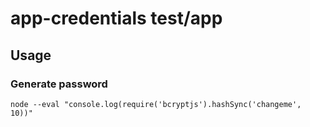 # app-credentials test/app

## Usage

### Generate password

```
node --eval "console.log(require('bcryptjs').hashSync('changeme', 10))"
```
